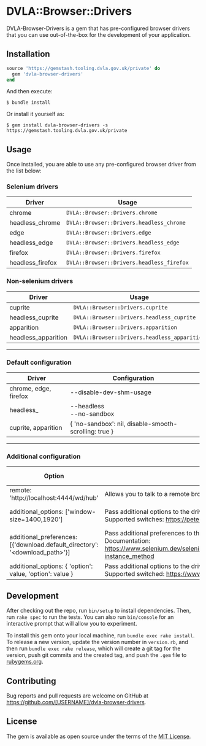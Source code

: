 # DVLA::Browser::Drivers

DVLA-Browser-Drivers is a gem that has pre-configured browser drivers that you can use out-of-the-box for the
development of your application. 

## Installation

```ruby
source 'https://gemstash.tooling.dvla.gov.uk/private' do
  gem 'dvla-browser-drivers'
end
```

And then execute:

    $ bundle install

Or install it yourself as:

    $ gem install dvla-browser-drivers -s https://gemstash.tooling.dvla.gov.uk/private

## Usage

Once installed, you are able to use any pre-configured browser driver from the list below:

### Selenium drivers

| Driver           | Usage                                     |
|------------------|-------------------------------------------|
| chrome           | `DVLA::Browser::Drivers.chrome`           |
| headless_chrome  | `DVLA::Browser::Drivers.headless_chrome`  |
| edge             | `DVLA::Browser::Drivers.edge`             |
| headless_edge    | `DVLA::Browser::Drivers.headless_edge`    |
| firefox          | `DVLA::Browser::Drivers.firefox`          |
| headless_firefox | `DVLA::Browser::Drivers.headless_firefox` |

### Non-selenium drivers

| Driver              | Usage                                        |
|---------------------|----------------------------------------------|
| cuprite             | `DVLA::Browser::Drivers.cuprite`             |
| headless_cuprite    | `DVLA::Browser::Drivers.headless_cuprite`    |
| apparition          | `DVLA::Browser::Drivers.apparition`          |
| headless_apparition | `DVLA::Browser::Drivers.headless_apparition` |

---

### Default configuration

| Driver                | Configuration                                         |
|-----------------------|-------------------------------------------------------|
| chrome, edge, firefox | --disable-dev-shm-usage<br/>                          |
| headless_<driver>     | --headless<br/>--no-sandbox                           |
| cuprite, apparition   | { 'no-sandbox': nil, disable-smooth-scrolling: true } |

---

### Additional configuration

| Option                                                                      | Description                                                                                                                                                                        | supported-browsers    |
|-----------------------------------------------------------------------------|------------------------------------------------------------------------------------------------------------------------------------------------------------------------------------|-----------------------|
| remote: 'http://localhost:4444/wd/hub'                                      | Allows you to talk to a remote browser                                                                                                                                             | firefox               |
| additional_options: ['window-size=1400,1920']                               | Pass additional options to the driver<br/>Supported switches: https://peter.sh/experiments/chromium-command-line-switches/                                                         | chrome, edge, firefox |
| additional_preferences: [{'download.default_directory': '<download_path>'}] | Pass additional preferences to the driver<br/>Documentation: https://www.selenium.dev/selenium/docs/api/rb/Selenium/WebDriver/Chromium/Options.html#add_preference-instance_method | chrome, edge, firefox |
| additional_options: { 'option': value, 'option': value }                    | Pass additional options to the driver<br/>Supported switched: https://www.rubydoc.info/gems/cuprite/                                                                               | cuprite, apparition   |

## Development

After checking out the repo, run `bin/setup` to install dependencies. Then, run `rake spec` to run the tests. You can
also run `bin/console` for an interactive prompt that will allow you to experiment.

To install this gem onto your local machine, run `bundle exec rake install`. To release a new version, update the
version number in `version.rb`, and then run `bundle exec rake release`, which will create a git tag for the version,
push git commits and the created tag, and push the `.gem` file to [rubygems.org](https://rubygems.org).

## Contributing

Bug reports and pull requests are welcome on GitHub at https://github.com/[USERNAME]/dvla-browser-drivers.

## License

The gem is available as open source under the terms of the [MIT License](https://opensource.org/licenses/MIT).
